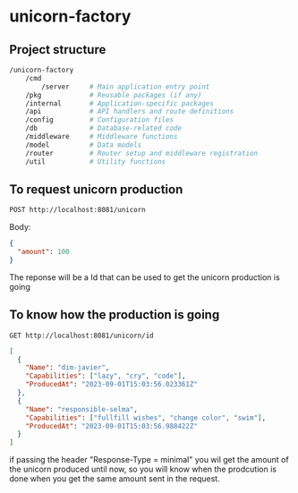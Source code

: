 # unicorn-factory

## Project structure

```bash
/unicorn-factory
    /cmd
        /server     # Main application entry point
    /pkg            # Reusable packages (if any)
    /internal       # Application-specific packages
    /api            # API handlers and route definitions
    /config         # Configuration files
    /db             # Database-related code
    /middleware     # Middleware functions
    /model          # Data models
    /router         # Router setup and middleware registration
    /util           # Utility functions
```

## To request unicorn production

```bash
POST http://localhost:8081/unicorn
```

Body:

```json
{
  "amount": 100
}
```

The reponse will be a Id that can be used to get the unicorn production is going

## To know how the production is going

```curl
GET http://localhost:8081/unicorn/id
```

```json
[
  {
    "Name": "dim-javier",
    "Capabilities": ["lazy", "cry", "code"],
    "ProducedAt": "2023-09-01T15:03:56.023361Z"
  },
  {
    "Name": "responsible-selma",
    "Capabilities": ["fullfill wishes", "change color", "swim"],
    "ProducedAt": "2023-09-01T15:03:56.988422Z"
  }
]
```

if passing the header "Response-Type = minimal" you wil get the amount of the unicorn produced until now, so you will know when the prodcution is done when you get the same amount sent in the request.
